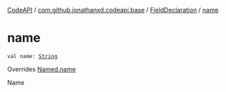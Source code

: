 [CodeAPI](../../index.md) / [com.github.jonathanxd.codeapi.base](../index.md) / [FieldDeclaration](index.md) / [name](.)

# name

`val name: `[`String`](https://kotlinlang.org/api/latest/jvm/stdlib/kotlin/-string/index.html)

Overrides [Named.name](../-named/name.md)

Name

